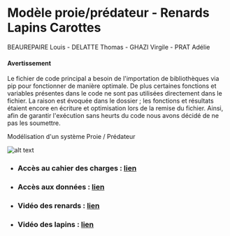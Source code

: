 # Modèle proie/prédateur - Renards Lapins Carottes

BEAUREPAIRE Louis - DELATTE Thomas - GHAZI Virgile - PRAT Adélie

#### Avertissement

Le fichier de code principal a besoin de l'importation de bibliothèques via pip pour fonctionner de manière optimale. De plus certaines fonctions et variables présentes dans le code ne sont pas utilisées directement dans le fichier. La raison est évoquée dans le dossier ; les fonctions et résultats étaient encore en écriture et optimisation lors de la remise du fichier. Ainsi, afin de garantir l'exécution sans heurts du code nous avons décidé de ne pas les soumettre.

Modélisation d'un système Proie / Prédateur

![alt text](https://data.photofunky.net/output/image/b/a/0/9/ba0992/photofunky.gif "renard")



* ### Accès au cahier des charges : [lien](https://github.com/are-mipiA1A2/lapin-renard-carotte/blob/master/cahier-des-charges.md)


* ### Accès aux données : [lien](https://github.com/are-mipiA1A2/lapin-renard-carotte/blob/master/data.md)


* ### Vidéo des renards : [lien](https://raw.githubusercontent.com/are-mipiA1A2/lapin-renard-carotte/master/video-1525209402.mp4)


* ### Vidéo des lapins : [lien](https://raw.githubusercontent.com/are-mipiA1A2/lapin-renard-carotte/master/video-1525209403.mp4)
